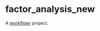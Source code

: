 # factor_analysis_new

A [workflowr][] project.

[workflowr]: https://github.com/workflowr/workflowr
